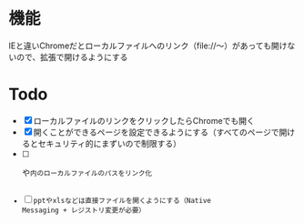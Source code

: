 # 機能
IEと違いChromeだとローカルファイルへのリンク（file://～）があっても開けないので、拡張で開けるようにする

# Todo
- [x] ローカルファイルのリンクをクリックしたらChromeでも開く
- [x] 開くことができるページを設定できるようにする（すべてのページで開けるとセキュリティ的にまずいので制限する）
- [ ] <pre>や<code>内のローカルファイルのパスをリンク化
- [ ] pptやxlsなどは直接ファイルを開くようにする（Native Messaging + レジストリ変更が必要）